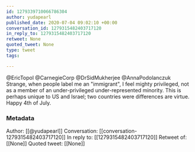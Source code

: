 ```yaml
---
id: 1279339710066786304
author: yudapearl
published_date: 2020-07-04 09:02:10 +00:00
conversation_id: 1279315482403717120
in_reply_to: 1279315482403717120
retweet: None
quoted_tweet: None
type: tweet
tags:

---
```


@EricTopol @CarnegieCorp @DrSidMukherjee @AnnaPodolanczuk Strange, when people label me an "immigrant", I feel mighty privileged, not as a member of an under-privileged under-represented minority. This is perhaps unique to US and Israel; two countries were differences are virtue. Happy 4th of July.

### Metadata

Author: [[@yudapearl]]
Conversation: [[conversation-1279315482403717120]]
In reply to: [[1279315482403717120]]
Retweet of: [[None]]
Quoted tweet: [[None]]
